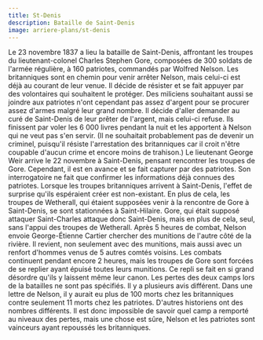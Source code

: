 ```yaml
---
title: St-Denis
description: Bataille de Saint-Denis
image: arriere-plans/st-denis
---
```


Le 23 novembre 1837 a lieu la bataille de Saint-Denis, affrontant les troupes du lieutenant-colonel Charles Stephen Gore, composées de 300 soldats de l'armée régulière, à 160 patriotes, commandés par Wolfred Nelson. Les britanniques sont en chemin pour venir arrêter Nelson, mais celui-ci est déjà au courant de leur venue. Il décide de résister et se fait appuyer par des volontaires qui souhaitent le protéger. Des miliciens souhaitant aussi se joindre aux patriotes n'ont cependant pas assez d'argent pour se procurer assez d'armes malgré leur grand nombre. Il décide d'aller demander au curé de Saint-Denis de leur prêter de l'argent, mais celui-ci refuse. Ils finissent par voler les 6 000 livres pendant la nuit et les apportent à Nelson qui ne veut pas s'en servir. (Il ne souhaitait probablement pas de devenir un criminel, puisqu'il résiste l'arrestation des britanniques car il croit n'être coupable d'aucun crime et encore moins de trahison.) Le lieutenant George Weir arrive le 22 novembre à Saint-Denis, pensant rencontrer les troupes de Gore. Cependant, il est en avance et se fait capturer par des patriotes. Son interrogatoire ne fait que confirmer les informations déjà connues des patriotes. Lorsque les troupes britanniques arrivent à Saint-Denis, l'effet de surprise qu'ils espéraient créer est non-existant. En plus de cela, les troupes de Wetherall, qui étaient supposées venir à la rencontre de Gore à Saint-Denis, se sont stationnées à Saint-Hilaire. Gore, qui était supposé attaquer Saint-Charles attaque donc Saint-Denis, mais en plus de cela, seul, sans l'appui des troupes de Wetherall. Après 5 heures de combat, Nelson envoie George-Étienne Cartier chercher des munitions de l'autre côté de la rivière. Il revient, non seulement avec des munitions, mais aussi avec un renfort d'hommes venus de 5 autres comtés voisins. Les combats continuent pendant encore 2 heures, mais les troupes de Gore sont forcées de se replier ayant épuisé toutes leurs munitions. Ce repli se fait en si grand désordre qu'ils y laissent même leur canon. Les pertes des deux camps lors de la batailles ne sont pas spécifiés. Il y a plusieurs avis différent. Dans une lettre de Nelson, il y aurait eu plus de 100 morts chez les britanniques contre seulement 11 morts chez les patriotes. D'autres historiens ont des nombres différents. Il est donc impossible de savoir quel camp a remporté au niveaux des pertes, mais une chose est sûre, Nelson et les patriotes sont vainceurs ayant repoussés les britanniques.
